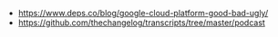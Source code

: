 - https://www.deps.co/blog/google-cloud-platform-good-bad-ugly/
- https://github.com/thechangelog/transcripts/tree/master/podcast
